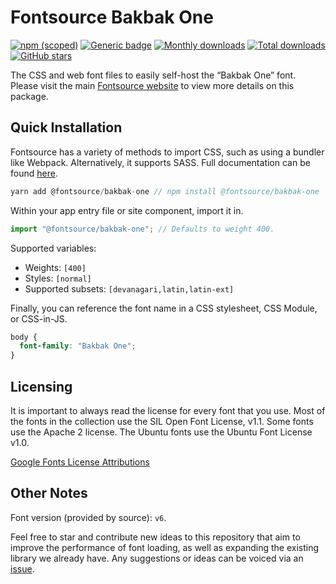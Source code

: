 # Fontsource Bakbak One

[![npm (scoped)](https://img.shields.io/npm/v/@fontsource/bakbak-one?color=brightgreen)](https://www.npmjs.com/package/@fontsource/bakbak-one) [![Generic badge](https://img.shields.io/badge/fontsource-passing-brightgreen)](https://github.com/fontsource/fontsource) [![Monthly downloads](https://badgen.net/npm/dm/@fontsource/bakbak-one)](https://github.com/fontsource/fontsource) [![Total downloads](https://badgen.net/npm/dt/@fontsource/bakbak-one)](https://github.com/fontsource/fontsource) [![GitHub stars](https://img.shields.io/github/stars/fontsource/fontsource.svg?style=social&label=Star)](https://github.com/fontsource/fontsource/stargazers)

The CSS and web font files to easily self-host the “Bakbak One” font. Please visit the main [Fontsource website](https://fontsource.org/fonts/bakbak-one) to view more details on this package.

## Quick Installation

Fontsource has a variety of methods to import CSS, such as using a bundler like Webpack. Alternatively, it supports SASS. Full documentation can be found [here](https://fontsource.org/docs/introduction).

```javascript
yarn add @fontsource/bakbak-one // npm install @fontsource/bakbak-one
```

Within your app entry file or site component, import it in.

```javascript
import "@fontsource/bakbak-one"; // Defaults to weight 400.
```

Supported variables:

- Weights: `[400]`
- Styles: `[normal]`
- Supported subsets: `[devanagari,latin,latin-ext]`

Finally, you can reference the font name in a CSS stylesheet, CSS Module, or CSS-in-JS.

```css
body {
  font-family: "Bakbak One";
}
```

## Licensing

It is important to always read the license for every font that you use.
Most of the fonts in the collection use the SIL Open Font License, v1.1. Some fonts use the Apache 2 license. The Ubuntu fonts use the Ubuntu Font License v1.0.

[Google Fonts License Attributions](https://fonts.google.com/attribution)

## Other Notes

Font version (provided by source): `v6`.

Feel free to star and contribute new ideas to this repository that aim to improve the performance of font loading, as well as expanding the existing library we already have. Any suggestions or ideas can be voiced via an [issue](https://github.com/fontsource/fontsource/issues).
